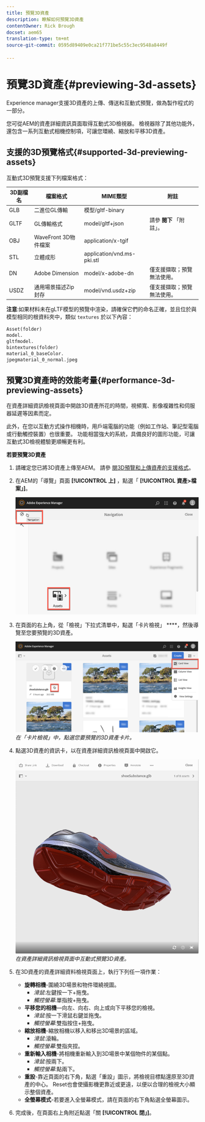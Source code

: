 ```yaml
---
title: 預覽3D資產
description: 瞭解如何預覽3D資產
contentOwner: Rick Brough
docset: aem65
translation-type: tm+mt
source-git-commit: 0595d89409e0ca21f771be5c55c3ec9548a8449f

---
```



# 預覽3D資產{#previewing-3d-assets}

Experience manager支援3D資產的上傳、傳送和互動式預覽，做為製作程式的一部分。

您可從AEM的資產詳細資訊頁面取得互動式3D檢視器。 檢視器除了其他功能外，還包含一系列互動式相機控制項，可讓您環繞、縮放和平移3D資產。

## 支援的3D預覽格式{#supported-3d-previewing-assets}

互動式3D預覽支援下列檔案格式：

| 3D副檔名 | 檔案格式 | MIME類型 | 附註 |
|---|---|---|---|
| GLB | 二進位GL傳輸 | 模型/gltf-binary |  |
| GLTF | GL傳輸格式 | model/gltf+json | 請參 **閱下** 「附註」。 |
| OBJ | WaveFront 3D物件檔案 | application/x-tgif |  |
| STL | 立體成形 | application/vnd.ms-pki.stl |  |
| DN | Adobe Dimension | model/x-adobe-dn | 僅支援擷取；預覽無法使用。 |
| USDZ | 通用場景描述Zip封存 | model/vnd.usdz+zip | 僅支援擷取；預覽無法使用。 |

**注意**:如果材料未在gLTF模型的預覽中渲染，請確保它們的命名正確，並且位於與模型相同的根資料夾中，類似 `textures` 於以下內容：

    Asset(folder)
    model.
    gltfmodel.
    bintextures(folder)
    material_0_baseColor.
    jpegmaterial_0_normal.jpeg

## 預覽3D資產時的效能考量{#performance-3d-previewing-assets}

在資產詳細資訊檢視頁面中開啟3D資產所花的時間，視頻寬、影像複雜性和伺服器延遲等因素而定。

此外，在您以互動方式操作相機時，用戶端電腦的功能（例如工作站、筆記型電腦或行動觸控裝置）也很重要。 功能相當強大的系統，具備良好的圖形功能，可讓互動式3D檢視體驗更順暢更有利。

**若要預覽3D資產**

1. 請確定您已將3D資產上傳至AEM。
請參 [閱3D預覽和上傳資產的](#supported-3d-previewing-assets)[支援格式](/help/assets/managing-assets-touch-ui.md#uploading-assets)。
1. 在AEM的「導覽」頁面 **[!UICONTROL 上]** ，點選「 **[!UICONTROL 資產>檔案」]**。

   ![導覽頁面](/help/assets/assets-dm/navigation-assets.png)

1. 在頁面的右上角，從「檢視」下拉式清單中，點選「卡片檢視」 ****，然後導覽至您要預覽的3D資產。

   ![3D卡片選擇](/help/assets/assets-dm/3d-card-select.png)
   _在「卡片檢視」中，點選您要預覽的3D資產卡片。_

1. 點選3D資產的資訊卡，以在資產詳細資訊檢視頁面中開啟它。

   ![互動式3D預覽](/help/assets/assets-dm/3d-preview.png)
   _在資產詳細資訊檢視頁面中互動式預覽3D資產。_
1. 在3D資產的資產詳細資料檢視頁面上，執行下列任一項作業：
   * **旋轉相機**-圍繞3D場景和物件環繞視圖。
      * _滑鼠_:左鍵按一下+拖曳。
      * _觸控螢幕_:單指按+拖曳。
   * **平移您的相機**—向左、向右、向上或向下平移您的檢視。
      * _滑鼠_:按一下滑鼠右鍵並拖曳。
      * _觸控螢幕_:雙指按住+拖曳。
   * **縮放相機**-縮放相機以移入和移出3D場景的區域。
      * _滑鼠_:滾輪。
      * _觸控螢幕_:雙指夾捏。
   * **重新輸入相機**-將相機重新輸入到3D場景中某個物件的某個點。
      * _滑鼠_:按兩下。
      * _觸控螢幕_:點兩下。
   * **重設**-靠近頁面的右下角，點選「重設」圖示，將檢視目標點還原至3D資產的中心。 Reset也會使攝影機更靠近或更遠，以便以合理的檢視大小顯示整個資產。
   * **全螢幕模式**-若要進入全螢幕模式，請在頁面的右下角點選全螢幕圖示。

1. 完成後，在頁面右上角附近點選「關 **[!UICONTROL 閉」]**。
